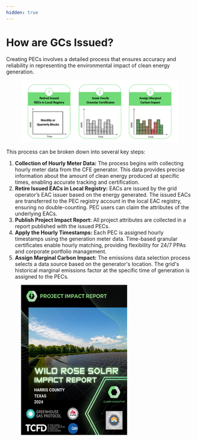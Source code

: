 ```yaml
---
hidden: true
---
```


# How are GCs Issued?

Creating PECs involves a detailed process that ensures accuracy and reliability in representing the environmental impact of clean energy generation.

<figure><img src=".gitbook/assets/image (8).png" alt=""><figcaption></figcaption></figure>

This process can be broken down into several key steps:

1. **Collection of Hourly Meter Data:** The process begins with collecting hourly meter data from the CFE generator. This data provides precise information about the amount of clean energy produced at specific times, enabling accurate tracking and certification.
2. **Retire Issued EACs in Local Registry:** EACs are issued by the grid operator’s EAC issuer based on the energy generated. The issued EACs are transferred to the PEC registry account in the local EAC registry, ensuring no double-counting. PEC users can claim the attributes of the underlying EACs.
3. **Publish Project Impact Report:** All project attributes are collected in a report published with the issued PECs.
4. **Apply the Hourly Timestamps:** Each PEC is assigned hourly timestamps using the generation meter data. Time-based granular certificates enable hourly matching, providing flexibility for 24/7 PPAs and corporate portfolio management.
5. **Assign Marginal Carbon Impact:** The emissions data selection process selects a data source based on the generator's location. The grid's historical marginal emissions factor at the specific time of generation is assigned to the PECs.

<figure><img src=".gitbook/assets/image (9).png" alt=""><figcaption></figcaption></figure>
